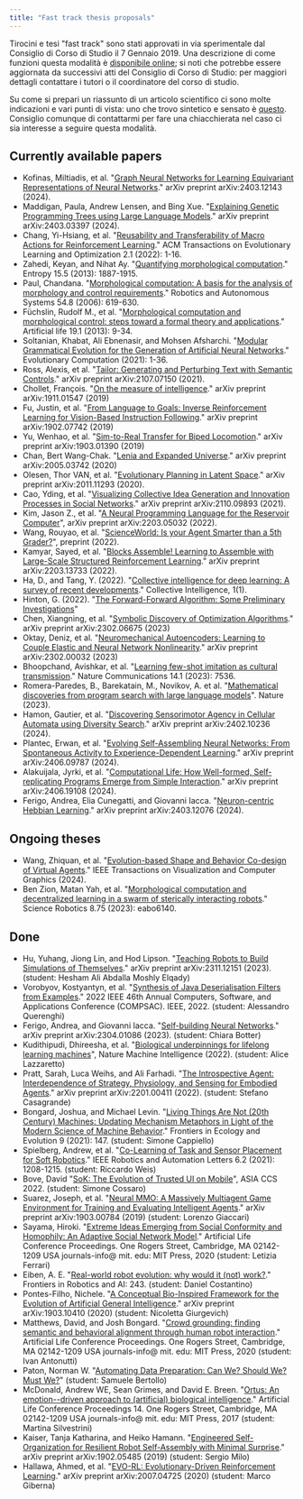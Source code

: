 ```yaml
---
title: "Fast track thesis proposals"
---
```


Tirocini e tesi "fast track" sono stati approvati in via sperimentale dal Consiglio di Corso di Studio il 7 Gennaio 2019.
Una descrizione di come funzioni questa modalità è [disponibile online](https://docs.google.com/document/d/1Zk9YMy2vN8Aqo3CO9NzA97DgQnpQMJPwvBgNEei3kh4/edit); si noti che potrebbe essere aggiornata da successivi atti del Consiglio di Corso di Studio: per maggiori dettagli contattare i tutori o il coordinatore del corso di studio.

Su come si prepari un riassunto di un articolo scientifico ci sono molte indicazioni e vari punti di vista: uno che trovo sintetico e sensato è [questo](https://drive.google.com/open?id=1QOcuqIGRgCY_RcDkn4WiCgOJhMi__S7b).
Consiglio comunque di contattarmi per fare una chiacchierata nel caso ci sia interesse a seguire questa modalità.

## Currently available papers
- Kofinas, Miltiadis, et al. "[Graph Neural Networks for Learning Equivariant Representations of Neural Networks](https://arxiv.org/abs/2403.12143)." arXiv preprint arXiv:2403.12143 (2024).
- Maddigan, Paula, Andrew Lensen, and Bing Xue. "[Explaining Genetic Programming Trees using Large Language Models](https://arxiv.org/abs/2403.03397)." arXiv preprint arXiv:2403.03397 (2024).
- Chang, Yi-Hsiang, et al. "[Reusability and Transferability of Macro Actions for Reinforcement Learning](https://dl.acm.org/doi/10.1145/3514260)." ACM Transactions on Evolutionary Learning and Optimization 2.1 (2022): 1-16.
- Zahedi, Keyan, and Nihat Ay. "[Quantifying morphological computation](https://www.mdpi.com/1099-4300/15/5/1887)." Entropy 15.5 (2013): 1887-1915.
- Paul, Chandana. "[Morphological computation: A basis for the analysis of morphology and control requirements](https://www.sciencedirect.com/science/article/pii/S0921889006000613)." Robotics and Autonomous Systems 54.8 (2006): 619-630.
- Füchslin, Rudolf M., et al. "[Morphological computation and morphological control: steps toward a formal theory and applications](https://direct.mit.edu/artl/article/19/1/9/2747/Morphological-Computation-and-Morphological)." Artificial life 19.1 (2013): 9-34.
- Soltanian, Khabat, Ali Ebnenasir, and Mohsen Afsharchi. "[Modular Grammatical Evolution for the Generation of Artificial Neural Networks](https://direct.mit.edu/evco/article/doi/10.1162/evco_a_00302/108623/Modular-Grammatical-Evolution-for-the-Generation)." Evolutionary Computation (2021): 1-36.
- Ross, Alexis, et al. "[Tailor: Generating and Perturbing Text with Semantic Controls](https://arxiv.org/abs/2107.07150)." arXiv preprint arXiv:2107.07150 (2021).
- Chollet, François. "[On the measure of intelligence](https://arxiv.org/abs/1911.01547)." arXiv preprint arXiv:1911.01547 (2019)
- Fu, Justin, et al. "[From Language to Goals: Inverse Reinforcement Learning for Vision-Based Instruction Following](https://arxiv.org/abs/1902.07742)." arXiv preprint arXiv:1902.07742 (2019)
- Yu, Wenhao, et al. "[Sim-to-Real Transfer for Biped Locomotion](https://arxiv.org/abs/1903.01390)." arXiv preprint arXiv:1903.01390 (2019)
- Chan, Bert Wang-Chak. "[Lenia and Expanded Universe](https://arxiv.org/abs/2005.03742)." arXiv preprint arXiv:2005.03742 (2020)
- Olesen, Thor VAN, et al. "[Evolutionary Planning in Latent Space](https://arxiv.org/abs/2011.11293)." arXiv preprint arXiv:2011.11293 (2020).
- Cao, Yding, et al. "[Visualizing Collective Idea Generation and Innovation Processes in Social Networks](https://arxiv.org/abs/2110.09893)." arXiv preprint arXiv:2110.09893 (2021).
- Kim, Jason Z., et al. "[A Neural Programming Language for the Reservoir Computer](https://arxiv.org/abs/2203.05032)", arXiv preprint arXiv:2203.05032 (2022).
- Wang, Rouyao, et al. "[ScienceWorld: Is your Agent Smarter than a 5th Grader?](https://github.com/allenai/ScienceWorld/blob/main/ScienceWorld-preprint.pdf)", preprint (2022).
- Kamyar, Sayed, et al. "[Blocks Assemble! Learning to Assemble with Large-Scale Structured Reinforcement Learning](https://arxiv.org/abs/2203.13733)." arXiv preprint arXiv:2203.13733 (2022).
- Ha, D., and Tang, Y. (2022). "[Collective intelligence for deep learning: A survey of recent developments](https://doi.org/10.1177/26339137221114874)." Collective Intelligence, 1(1).
- Hinton, G. (2022). "[The Forward-Forward Algorithm: Some Preliminary Investigations](https://www.cs.toronto.edu/~hinton/FFA13.pdf)"
- Chen, Xiangning, et al. "[Symbolic Discovery of Optimization Algorithms](https://arxiv.org/abs/2302.06675)." arXiv preprint arXiv:2302.06675 (2023)
- Oktay, Deniz, et al. "[Neuromechanical Autoencoders: Learning to Couple Elastic and Neural Network Nonlinearity](https://arxiv.org/abs/2302.00032)." arXiv preprint arXiv:2302.00032 (2023)
- Bhoopchand, Avishkar, et al. "[Learning few-shot imitation as cultural transmission](https://www.nature.com/articles/s41467-023-42875-2)." Nature Communications 14.1 (2023): 7536.
- Romera-Paredes, B., Barekatain, M., Novikov, A. et al. "[Mathematical discoveries from program search with large language models](https://www.nature.com/articles/s41586-023-06924-6)". Nature (2023).
- Hamon, Gautier, et al. "[Discovering Sensorimotor Agency in Cellular Automata using Diversity Search](https://arxiv.org/html/2402.10236v1)." arXiv preprint arXiv:2402.10236 (2024).
- Plantec, Erwan, et al. "[Evolving Self-Assembling Neural Networks: From Spontaneous Activity to Experience-Dependent Learning](https://arxiv.org/abs/2406.09787)." arXiv preprint arXiv:2406.09787 (2024).
- Alakuijala, Jyrki, et al. "[Computational Life: How Well-formed, Self-replicating Programs Emerge from Simple Interaction](https://arxiv.org/abs/2406.19108)." arXiv preprint arXiv:2406.19108 (2024).
- Ferigo, Andrea, Elia Cunegatti, and Giovanni Iacca. "[Neuron-centric Hebbian Learning](https://arxiv.org/abs/2403.12076)." arXiv preprint arXiv:2403.12076 (2024).

## Ongoing theses
- Wang, Zhiquan, et al. "[Evolution-based Shape and Behavior Co-design of Virtual Agents](https://ieeexplore.ieee.org/abstract/document/10403977)." IEEE Transactions on Visualization and Computer Graphics (2024).
- Ben Zion, Matan Yah, et al. "[Morphological computation and decentralized learning in a swarm of sterically interacting robots](https://doi.org/10.1126/scirobotics.abo6140)." Science Robotics 8.75 (2023): eabo6140.

## Done
- Hu, Yuhang, Jiong Lin, and Hod Lipson. "[Teaching Robots to Build Simulations of Themselves](https://arxiv.org/abs/2311.12151)." arXiv preprint arXiv:2311.12151 (2023). (student: Hesham Ali Abdalla Moshly Elqady)
- Vorobyov, Kostyantyn, et al. "[Synthesis of Java Deserialisation Filters from Examples](https://ieeexplore.ieee.org/abstract/document/9842737)." 2022 IEEE 46th Annual Computers, Software, and Applications Conference (COMPSAC). IEEE, 2022. (student: Alessandro Querenghi) 
- Ferigo, Andrea, and Giovanni Iacca. "[Self-building Neural Networks](https://arxiv.org/abs/2304.01086)." arXiv preprint arXiv:2304.01086 (2023). (student: Chiara Botter)
- Kudithipudi, Dhireesha, et al. "[Biological underpinnings for lifelong learning machines](https://rdcu.be/cJIwh)", Nature Machine Intelligence (2022). (student: Alice Lazzaretto)
- Pratt, Sarah, Luca Weihs, and Ali Farhadi. "[The Introspective Agent: Interdependence of Strategy, Physiology, and Sensing for Embodied Agents](https://arxiv.org/abs/2201.00411)." arXiv preprint arXiv:2201.00411 (2022). (student: Stefano Casagrande)
- Bongard, Joshua, and Michael Levin. "[Living Things Are Not (20th Century) Machines: Updating Mechanism Metaphors in Light of the Modern Science of Machine Behavior](https://www.frontiersin.org/articles/10.3389/fevo.2021.650726/full)." Frontiers in Ecology and Evolution 9 (2021): 147. (student: Simone Cappiello)
- Spielberg, Andrew, et al. "[Co-Learning of Task and Sensor Placement for Soft Robotics](https://ieeexplore.ieee.org/abstract/document/9345345)." IEEE Robotics and Automation Letters 6.2 (2021): 1208-1215. (student: Riccardo Weis)
- Bove, David "[SoK: The Evolution of Trusted UI on Mobile](https://faui1-files.cs.fau.de/public/publications/sok-evolution-final.pdf)", ASIA CCS 2022. (student: Simone Cossaro)
- Suarez, Joseph, et al. "[Neural MMO: A Massively Multiagent Game Environment for Training and Evaluating Intelligent Agents](https://arxiv.org/abs/1903.00784)." arXiv preprint arXiv:1903.00784 (2019) (student: Lorenzo Giaccari)
- Sayama, Hiroki. "[Extreme Ideas Emerging from Social Conformity and Homophily: An Adaptive Social Network Model](https://www.mitpressjournals.org/doi/abs/10.1162/isal_a_00349)." Artificial Life Conference Proceedings. One Rogers Street, Cambridge, MA 02142-1209 USA journals-info@ mit. edu: MIT Press, 2020 (student: Letizia Ferrari)
- Eiben, A. E. "[Real-world robot evolution: why would it (not) work?](https://www.frontiersin.org/articles/10.3389/frobt.2021.696452/full)." Frontiers in Robotics and AI: 243. (student: Daniel Costantino)
- Pontes-Filho, Nichele. "[A Conceptual Bio-Inspired Framework for the Evolution of Artificial General Intelligence](https://arxiv.org/abs/1903.10410)." arXiv preprint arXiv:1903.10410 (2020) (student: Nicoletta Giurgevich)
- Matthews, David, and Josh Bongard. "[Crowd grounding: finding semantic and behavioral alignment through human robot interaction](https://www.mitpressjournals.org/doi/abs/10.1162/isal_a_00317)." Artificial Life Conference Proceedings. One Rogers Street, Cambridge, MA 02142-1209 USA journals-info@ mit. edu: MIT Press, 2020 (student: Ivan Antonutti)
- Paton, Norman W. "[Automating Data Preparation: Can We? Should We? Must We?](http://ceur-ws.org/Vol-2324/Paper00-InvTalk2-NPaton.pdf)" (student: Samuele Bertollo)
- McDonald, Andrew WE, Sean Grimes, and David E. Breen. "[Ortus: An emotion--driven approach to (artificial) biological intelligence](https://arxiv.org/abs/2008.04875)." Artificial Life Conference Proceedings 14. One Rogers Street, Cambridge, MA 02142-1209 USA journals-info@ mit. edu: MIT Press, 2017 (student: Martina Silvestrini)
- Kaiser, Tanja Katharina, and Heiko Hamann. "[Engineered Self-Organization for Resilient Robot Self-Assembly with Minimal Surprise](https://arxiv.org/abs/1902.05485)." arXiv preprint arXiv:1902.05485 (2019) (student: Sergio Milo)
- Hallawa, Ahmed, et al. "[EVO-RL: Evolutionary-Driven Reinforcement Learning](https://arxiv.org/abs/2007.04725)." arXiv preprint arXiv:2007.04725 (2020) (student: Marco Giberna)
